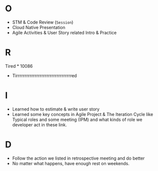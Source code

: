 # O
- STM & Code Review (`Session`)
- Cloud Native Presentation
- Agile Activities & User Story related Intro & Practice

# R
Tired * 10086
- Tirrrrrrrrrrrrrrrrrrrrrrrrrrrrrrrrred
# I
- Learned how to estimate & write user story
- Learned some key concepts in Agile Project & The Iteration Cycle  like Typical roles and some meeting (IPM) and what kinds of role we developer act in these link.

# D
- Follow the action we listed in retrospective meeting and do better
- No matter what happens, have enough rest on weekends.
